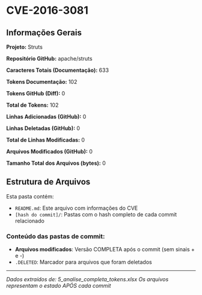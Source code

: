 # CVE-2016-3081

## Informações Gerais

**Projeto:** Struts

**Repositório GitHub:** apache/struts

**Caracteres Totais (Documentação):** 633

**Tokens Documentação:** 102

**Tokens GitHub (Diff):** 0

**Total de Tokens:** 102

**Linhas Adicionadas (GitHub):** 0

**Linhas Deletadas (GitHub):** 0

**Total de Linhas Modificadas:** 0

**Arquivos Modificados (GitHub):** 0

**Tamanho Total dos Arquivos (bytes):** 0


## Estrutura de Arquivos

Esta pasta contém:

- `README.md`: Este arquivo com informações do CVE
- `[hash do commit]/`: Pastas com o hash completo de cada commit relacionado

### Conteúdo das pastas de commit:

- **Arquivos modificados**: Versão COMPLETA após o commit (sem sinais + e -)
- `.DELETED`: Marcador para arquivos que foram deletados

---

*Dados extraídos de: 5_analise_completa_tokens.xlsx*
*Os arquivos representam o estado APÓS cada commit*
